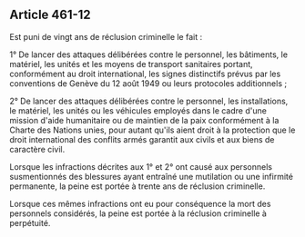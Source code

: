 Article 461-12
----
Est puni de vingt ans de réclusion criminelle le fait :

1° De lancer des attaques délibérées contre le personnel, les bâtiments, le
matériel, les unités et les moyens de transport sanitaires portant, conformément
au droit international, les signes distinctifs prévus par les conventions de
Genève du 12 août 1949 ou leurs protocoles additionnels ;

2° De lancer des attaques délibérées contre le personnel, les installations, le
matériel, les unités ou les véhicules employés dans le cadre d'une mission
d'aide humanitaire ou de maintien de la paix conformément à la Charte des
Nations unies, pour autant qu'ils aient droit à la protection que le droit
international des conflits armés garantit aux civils et aux biens de caractère
civil.

Lorsque les infractions décrites aux 1° et 2° ont causé aux personnels
susmentionnés des blessures ayant entraîné une mutilation ou une infirmité
permanente, la peine est portée à trente ans de réclusion criminelle.

Lorsque ces mêmes infractions ont eu pour conséquence la mort des personnels
considérés, la peine est portée à la réclusion criminelle à perpétuité.
